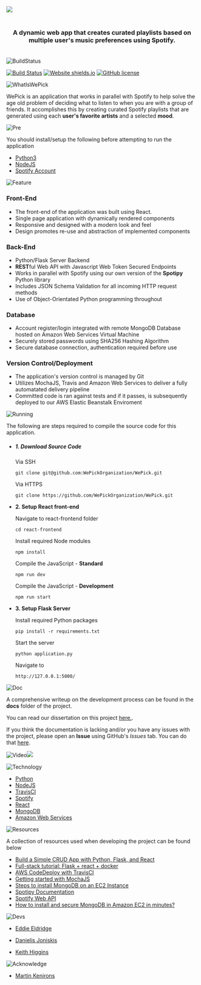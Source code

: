 

<img src="https://user-images.githubusercontent.com/22448079/56662378-b9855d80-669b-11e9-9323-815e66367a91.png">

<h3 align="center">
  <br>
  <b>A dynamic web app that creates curated playlists based on multiple user's music preferences using Spotify.</b>
  <br>
  <br>
</h3>

![BuildStatus](https://user-images.githubusercontent.com/22448079/56818214-0bb2b400-683f-11e9-8f97-8835a4641069.png)
 

[![Build Status](https://travis-ci.com/WePickOrganization/WePick.svg?branch=master)](https://travis-ci.com/WePickOrganization/WePick) [![Website shields.io](https://img.shields.io/website-up-down-green-red/http/shields.io.svg)](http://shields.io/) [![GitHub license](https://img.shields.io/github/license/Naereen/StrapDown.js.svg)](https://github.com/Naereen/StrapDown.js/blob/master/LICENSE) 


![WhatIsWePick](https://user-images.githubusercontent.com/22448079/56818212-0bb2b400-683f-11e9-9ae1-29771d5dc142.png)

WePick is an application that works in parallel with Spotify to help solve the age old problem of deciding what to listen to when you are with a group of friends. It accomplishes this by creating curated Spotify playlists that are generated using each <b>user's favorite artists</b> and a selected <b>mood</b>.



![Pre](https://user-images.githubusercontent.com/22448079/56818808-541ea180-6840-11e9-86cc-3edbe43b6c2d.png)

You should install/setup the following before attempting to run the application

* [Python3]()
* [NodeJS]()
* [Spotify Account](https://www.spotify.com/is/signup/)

![Feature](https://user-images.githubusercontent.com/22448079/56818202-0a818700-683f-11e9-9a9e-1dfb044dce9b.png)

### Front-End 
* The front-end of the application was built using React.
* Single page application with dynamically rendered components
* Responsive and designed with a modern look and feel
* Design promotes re-use and abstraction of implemented components

### Back-End 
* Python/Flask Server Backend
* <b>REST</b>ful Web API with Javascript Web Token Secured Endpoints
* Works in parallel with Spotify using our own version of the <b>Spotipy</b> Python library
* Includes JSON Schema Validation for all incoming HTTP request methods
* Use of Object-Orientated Python programming throughout

### Database 
* Account register/login integrated with remote MongoDB Database hosted on Amazon Web Services Virtual Machine
* Securely stored passwords using SHA256 Hashing Algorithm
* Secure database connection, authentication required before use

### Version Control/Deployment
* The application's version control is managed by Git
* Utilizes MochaJS, Travis and Amazon Web Services to deliver a fully automatated delivery pipeline
* Committed code is ran against tests and if it passes, is subsequently deployed to our AWS Elastic Beanstalk Enviroment

![Running](https://user-images.githubusercontent.com/22448079/56818206-0b1a1d80-683f-11e9-98ab-9483cee98add.png)

The following are steps required to compile the source code for this application.

* <h5> 1. Download Source Code</h5>
      <h7> Via SSH </h7>

      git clone git@github.com:WePickOrganization/WePick.git

    
     <h7> Via HTTPS </h7>
     
      git clone https://github.com/WePickOrganization/WePick.git


* <b>2. Setup React front-end</b>
    
    <h7>Navigate to react-frontend folder</h7>

      cd react-frontend

    <h7>Install required Node modules</h7>
     
      npm install
    
     <h7>Compile the JavaScript - <b>Standard</b></h7>
     
      npm run dev

     <h7>Compile the JavaScript - <b>Development</b></h7>
     
      npm run start

* <b>3. Setup Flask Server</b>
    
    <h7>Install required Python packages</h7>

      pip install -r requirements.txt

    
     <h7>Start the server</h7>
     
      python application.py

    <h7>Navigate to </h7>

      http://127.0.0.1:5000/ 
       
![Doc](https://user-images.githubusercontent.com/22448079/56818896-8fb96b80-6840-11e9-9545-5e5e88d2b1e4.png)


A comprehensive writeup on the development process can be found in the <b>docs</b> folder of the project.

You can read our dissertation on this project [here.](https://github.com/WePickOrganization/WePick/blob/master/docs/project.pdf).

If you think the documentation is lacking and/or you have any issues with the project, please open an <b>Issue</b> using GitHub's <i>Issues</i> tab. You can do that [here](https://github.com/WePickOrganization/WePick/issues).

![Video](https://user-images.githubusercontent.com/22448079/56818211-0bb2b400-683f-11e9-8a2d-8c2ae71a538c.png)[![](https://user-images.githubusercontent.com/22448079/56817605-d0fc4c00-683d-11e9-8eb2-e0c41bede27f.png)](https://www.youtube.com/watch?v=_ExCvI04ueI&feature=youtu.be)

![Technology](https://user-images.githubusercontent.com/22448079/56818210-0b1a1d80-683f-11e9-8f2f-202ea748d912.png)

* [Python]()
* [NodeJS]()
* [TravisCI]()
* [Spotify]()
* [React]()
* [MongoDB]()
* [Amazon Web Services]()


![Resources](https://user-images.githubusercontent.com/22448079/56818205-0b1a1d80-683f-11e9-9a46-32281cef9009.png)

A collection of resources used when developing the project can be found below

* [Build a Simple CRUD App with Python, Flask, and React](https://developer.okta.com/blog/2018/12/20/crud-app-with-python-flask-react)
* [Full-stack tutorial: Flask + react + docker](https://medium.com/@riken.mehta/full-stack-tutorial-flask-react-docker-420da3543c91)
* [AWS CodeDeploy with TravisCI](https://docs.travis-ci.com/user/deployment/codedeploy/)
* [Getting started with MochaJS](https://mochajs.org/)
* [Steps to install MongoDB on an EC2 Instance](https://medium.com/@calvin.hsieh/steps-to-install-mongodb-on-aws-ec2-instance-62db66981218)
* [Spotipy Documentation](https://spotipy.readthedocs.io/en/latest/)
* [Spotify Web API](https://developer.spotify.com/documentation/web-api/)
* [How to install and secure MongoDB in Amazon EC2 in minutes?](https://hackernoon.com/how-to-install-and-secure-mongodb-in-amazon-ec2-in-minutes-90184283b0a1)



![Devs](https://user-images.githubusercontent.com/22448079/56818200-0a818700-683f-11e9-96ec-167b9917ebe0.png)

* [Eddie Eldridge](https://github.com/EddieEldridge)	
 	 
* [Danielis Joniskis](https://github.com/jawneck)
 	 
* [Keith Higgins](https://github.com/KeithH4666)

![Acknowledge](https://user-images.githubusercontent.com/22448079/56818213-0bb2b400-683f-11e9-9a04-05d46e4e7111.png)

* [Martin Kenirons](https://github.com/mkenirons)


